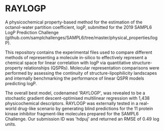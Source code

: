 # RAYLOGP
A physicochemical property-based method for the estimation of the octanol-water partition coefficient, logP, submitted for the 2019 SAMPL6 LogP Prediction Challenge (github.com/samplchallenges/SAMPL6/tree/master/physical_properties/logP).


This repository contains the experimental files used to compare different methods of representing a molecule in-silico to effectively represent a chemical space for linear correlation with logP via quantitative structure-property relationships (QSPRs). Molecular representation comparisons were performed by assessing the continuity of structure-lipophilicity landscapes and internally benchmarking the performance of linear QSPR models predicting logP.


The overall best model, codenamed 'RAYLOGP', was revealed to be a stochastic gradient descent-optimised multilinear regression with 1,438 physicochemical descriptors. RAYLOGP was externally tested in a real-world drug-like scenario by generating blind predictions for the 11 protein kinase inhibitor fragment-like molecules prepared for the SAMPL6 Challenge. Our submission ID was 'hdpuj' and returned an RMSE of 0.49 log units.
